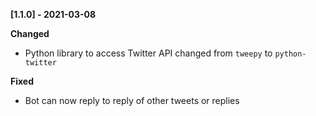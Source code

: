 **[1.1.0] - 2021-03-08**

**Changed**

- Python library to access Twitter API changed from `tweepy` to `python-twitter`

**Fixed**

- Bot can now reply to reply of other tweets or replies

